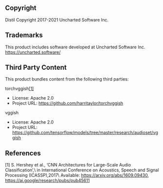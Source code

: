 ## Copyright
Distil
Copyright 2017-2021 Uncharted Software Inc.

## Trademarks
This product includes software developed at
Uncharted Software Inc.
https://uncharted.software/


## Third Party Content
This product bundles content from the following third parties:

torchvggish[[1]](#1)
* License: Apache 2.0
* Project URL: https://github.com/harritaylor/torchvggish

vggish
* License: Apache 2.0
* Project URL: https://github.com/tensorflow/models/tree/master/research/audioset/vggish

## References

<a id="1">[1]</a>
S. Hershey et al., ‘CNN Architectures for Large-Scale Audio Classification’,\ in International Conference on 
Acoustics, Speech and Signal Processing (ICASSP),2017\ Available: https://arxiv.org/abs/1609.09430, https://ai.google/research/pubs/pub45611
